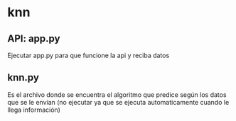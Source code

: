 # knn

## API: app.py
Ejecutar app.py para que funcione la api y reciba datos

## knn.py 
Es el archivo donde se encuentra el algoritmo que predice según los datos que se le envían (no ejecutar ya que se ejecuta automaticamente cuando le llega información)
